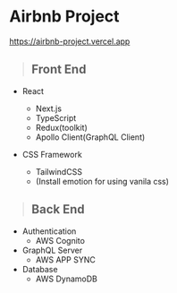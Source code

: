 # Airbnb Project

https://airbnb-project.vercel.app

> ## Front End

- React

  - Next.js
  - TypeScript
  - Redux(toolkit)
  - Apollo Client(GraphQL Client)

- CSS Framework
  - TailwindCSS
  - (Install emotion for using vanila css)

> ## Back End

- Authentication
  - AWS Cognito
- GraphQL Server
  - AWS APP SYNC
- Database
  - AWS DynamoDB
